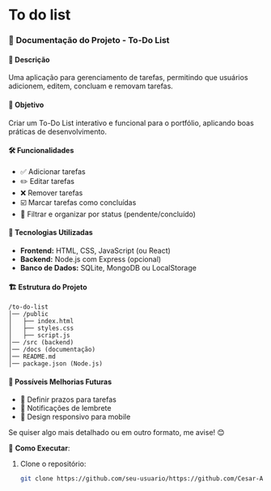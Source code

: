 # To do list

### 📌 **Documentação do Projeto - To-Do List**  

#### 📖 **Descrição**  
Uma aplicação para gerenciamento de tarefas, permitindo que usuários adicionem, editem, concluam e removam tarefas.  

#### 🎯 **Objetivo**  
Criar um To-Do List interativo e funcional para o portfólio, aplicando boas práticas de desenvolvimento.  

#### 🛠 **Funcionalidades**  
- ✅ Adicionar tarefas  
- ✏️ Editar tarefas  
- ❌ Remover tarefas  
- ☑️ Marcar tarefas como concluídas  
- 📌 Filtrar e organizar por status (pendente/concluído)  

#### 📂 **Tecnologias Utilizadas**  
- **Frontend:** HTML, CSS, JavaScript (ou React)  
- **Backend:** Node.js com Express (opcional)  
- **Banco de Dados:** SQLite, MongoDB ou LocalStorage

#### 🏗 **Estrutura do Projeto**  
```
/to-do-list
│── /public
│   ├── index.html
│   ├── styles.css
│   ├── script.js
│── /src (backend)
│── /docs (documentação)
│── README.md
│── package.json (Node.js)
```

#### 🚀 **Possíveis Melhorias Futuras**  
- 📆 Definir prazos para tarefas  
- 🔔 Notificações de lembrete  
- 📱 Design responsivo para mobile  

Se quiser algo mais detalhado ou em outro formato, me avise! 😊

🔧 **Como Executar**:  
1. Clone o repositório:  
   ```bash  
   git clone https://github.com/seu-usuario/https://github.com/Cesar-AMS/To-do-list-app

   